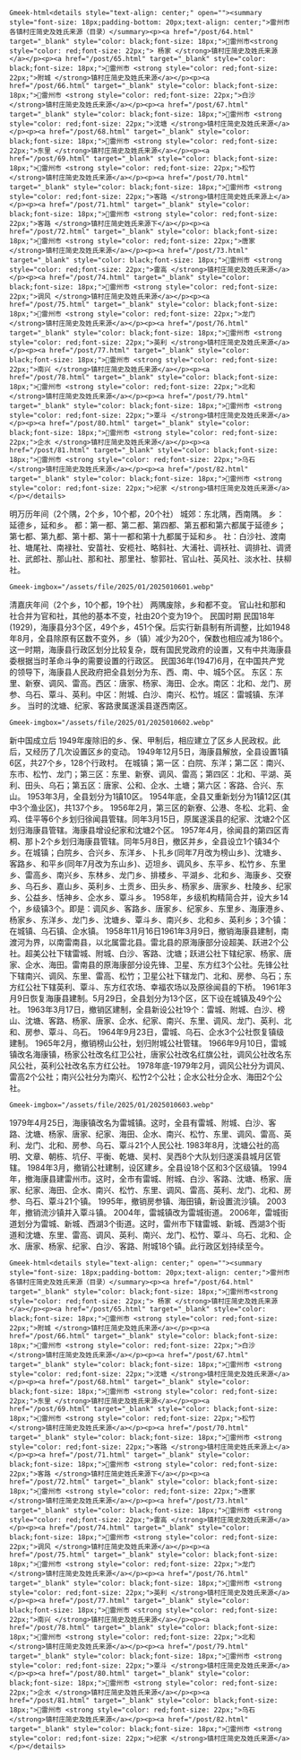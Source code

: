 `Gmeek-html<details style="text-align: center;" open=""><summary style="font-size: 18px;padding-bottom: 20px;text-align: center;">雷州市各镇村庄简史及姓氏来源（目录）</summary><p><a href="/post/64.html" target="_blank" style="color: black;font-size: 18px;">💠雷州市<strong style="color: red;font-size: 22px;"> 杨家 </strong>镇村庄简史及姓氏来源</a></p><p><a href="/post/65.html" target="_blank" style="color: black;font-size: 18px;">💠雷州市 <strong style="color: red;font-size: 22px;">附城 </strong>镇村庄简史及姓氏来源</a></p><p><a href="/post/66.html" target="_blank" style="color: black;font-size: 18px;">💠雷州市 <strong style="color: red;font-size: 22px;">白沙 </strong>镇村庄简史及姓氏来源</a></p><p><a href="/post/67.html" target="_blank" style="color: black;font-size: 18px;">💠雷州市 <strong style="color: red;font-size: 22px;">沈塘 </strong>镇村庄简史及姓氏来源</a></p><p><a href="/post/68.html" target="_blank" style="color: black;font-size: 18px;">💠雷州市 <strong style="color: red;font-size: 22px;">东里 </strong>镇村庄简史及姓氏来源</a></p><p><a href="/post/69.html" target="_blank" style="color: black;font-size: 18px;">💠雷州市 <strong style="color: red;font-size: 22px;">松竹 </strong>镇村庄简史及姓氏来源</a></p><p><a href="/post/70.html" target="_blank" style="color: black;font-size: 18px;">💠雷州市 <strong style="color: red;font-size: 22px;">客路 </strong>镇村庄简史姓氏来源上</a></p><p><a href="/post/71.html" target="_blank" style="color: black;font-size: 18px;">💠雷州市 <strong style="color: red;font-size: 22px;">客路 </strong>镇村庄简史姓氏来源下</a></p><p><a href="/post/72.html" target="_blank" style="color: black;font-size: 18px;">💠雷州市 <strong style="color: red;font-size: 22px;">唐家 </strong>镇村庄简史及姓氏来源</a></p><p><a href="/post/73.html" target="_blank" style="color: black;font-size: 18px;">💠雷州市 <strong style="color: red;font-size: 22px;">雷高 </strong>镇村庄简史及姓氏来源</a></p><p><a href="/post/74.html" target="_blank" style="color: black;font-size: 18px;">💠雷州市 <strong style="color: red;font-size: 22px;">调风 </strong>镇村庄简史及姓氏来源</a></p><p><a href="/post/75.html" target="_blank" style="color: black;font-size: 18px;">💠雷州市 <strong style="color: red;font-size: 22px;">龙门 </strong>镇村庄简史及姓氏来源</a></p><p><a href="/post/76.html" target="_blank" style="color: black;font-size: 18px;">💠雷州市 <strong style="color: red;font-size: 22px;">英利 </strong>镇村庄简史及姓氏来源</a></p><p><a href="/post/77.html" target="_blank" style="color: black;font-size: 18px;">💠雷州市 <strong style="color: red;font-size: 22px;">南兴 </strong>镇村庄简史及姓氏来源</a></p><p><a href="/post/78.html" target="_blank" style="color: black;font-size: 18px;">💠雷州市 <strong style="color: red;font-size: 22px;">北和 </strong>镇村庄简史及姓氏来源</a></p><p><a href="/post/79.html" target="_blank" style="color: black;font-size: 18px;">💠雷州市 <strong style="color: red;font-size: 22px;">覃斗 </strong>镇村庄简史及姓氏来源</a></p><p><a href="/post/80.html" target="_blank" style="color: black;font-size: 18px;">💠雷州市 <strong style="color: red;font-size: 22px;">企水 </strong>镇村庄简史及姓氏来源</a></p><p><a href="/post/81.html" target="_blank" style="color: black;font-size: 18px;">💠雷州市 <strong style="color: red;font-size: 22px;">乌石 </strong>镇村庄简史及姓氏来源</a></p><p><a href="/post/82.html" target="_blank" style="color: black;font-size: 18px;">💠雷州市 <strong style="color: red;font-size: 22px;">纪家 </strong>镇村庄简史及姓氏来源</a></p></details>`

明万历年间（2个隅，2个乡，10个都，20个社）
城郊：东北隅，西南隅。
乡：延德乡，延和乡。
都：第一都、第二都、第四都、第五都和第六都属于延德乡；第七都、第九都、第十都、第十一都和第十九都属于延和乡。
社：白沙社、渡南社、塘尾社、南禄社、安苗社、安榄社、略斜社、大浦社、调袄社、调排社、调贤社、武郎社、那山社、那和社、那里社、黎郭社、官山社、英风社、淡水社、扶柳社。

`Gmeek-imgbox="/assets/file/2025/01/2025010601.webp"`

清嘉庆年间（2个乡，10个都，19个社）
两隅废除，乡和都不变。
官山社和那和社合并为官和社，其他的基本不变，社由20个变为19个。
民国时期
民国18年(1929)，海康县分3个区，49个乡，451个保。后实行新县制有所调整，比如1948年8月，全县除原有区数不变外，乡（镇）减少为20个，保数也相应减为186个。
这一时期，海康县行政区划分比较复杂，既有国民党政府的设置，又有中共海康县委根据当时革命斗争的需要设置的行政区。
民国36年(1947)6月，在中国共产党的领导下，海康县人民政府把全县划分为东、西、南、中、城5个区。
东区：东里、新寮、调风、雷高。西区：唐家、杨家、海田、企水。南区：北和、龙门、房参、乌石、覃斗、英利。中区：附城、白沙、南兴、松竹。城区：雷城镇、东洋乡。
当时的沈塘、纪家、客路隶属遂溪县遂西南区。


`Gmeek-imgbox="/assets/file/2025/01/2025010602.webp"`

新中国成立后
1949年废除旧的乡、保、甲制后，相应建立了区乡人民政权。此后，又经历了几次设置区乡的变动。
1949年12月5日，海康县解放，全县设置1镇6区，共27个乡，128个行政村。
在城镇；第一区：白院、东洋；第二区：南兴、东市、松竹、龙门；第三区：东里、新寮、调风、雷高；第四区：北和、平湖、英利、田头、乌石；第五区：唐家、公和、企水、土塘；第六区：客路、合兴、东山。
1953年3月，全县划分为1镇10区。
1954年底，全县又重新划分为1镇12区(其中3个渔业区)，共137个乡。
1956年2月，第三区的新寮、公港、冬松、北莉、金鸡、佳平等6个乡划归徐闻县管辖。同年3月15日，原属遂溪县的纪家、沈塘2个区划归海康县管辖。海康县增设纪家和沈塘2个区。
1957年4月，徐闻县的第四区青桐、那卜2个乡划归海康县管辖。同年5月8日，撤区并乡，全县设立1个镇34个乡。在城镇；白院乡、合兴乡、东洋乡、卜扎乡(同年7月改为榜山乡)、沈塘乡、客路乡、和平乡(同年7月改为东山乡)、迈坦乡、调风乡、东平乡、松竹乡、东里乡、雷高乡、南兴乡、东林乡、龙门乡、排楼乡、平湖乡、北和乡、海康乡、交寮乡、乌石乡、嘉山乡、英利乡、土贡乡、田头乡、杨家乡、唐家乡、杜陵乡、纪家乡、公益乡、恬神乡、企水乡、覃斗乡。
1958年，乡级机构精简合并，设大乡14个，乡级镇3个。即是：调风乡、客路乡、唐家乡、纪家乡、东里乡、海康港乡、杨家乡、东洋乡、龙门乡、沈塘乡、覃斗乡、南兴乡、北和乡、英利乡；3个镇：在城镇、乌石镇、企水镇。
1958年11月16日1961年3月9日，撤销海康县建制，南渡河为界，以南雷南县，以北属雷北县。雷北县的原海康部分设超美、跃进2个公社。超美公社下辖雷城、附城、白沙、客路、沈塘；跃进公社下辖纪家、杨家、唐家、企水、海田。雷南县的原海康部分设先锋、卫星、东方红3个公社。先锋公社下辖南兴、调风、东里、雷高、松竹；卫星公社下辖龙门、北和、房参、乌石；东方红公社下辖英利、覃斗、东方红农场、幸福农场以及原徐闻县的下桥。
1961年3月9日恢复海康县建制。5月29日，全县划分为13个区，区下设在城镇及49个公社。
1963年3月17日，撤销区建制，全县新设公社19个：雷城、附城、白沙、榜山、沈塘、客路、杨家、唐家、企水、纪家、南兴、东里、调风、龙门、英利、北和、房参、覃斗、乌石。
1964年9月23日，雷城、乌石、企水3个公社恢复镇级建制。
1965年2月，撤销榜山公社，划归附城公社管辖。
1966年9月10日，雷城镇改名海康镇，杨家公社改名红卫公社，唐家公社改名红旗公社，调风公社改名东风公社，英利公社改名东方红公社。
1978年底-1979年2月，调风公社分为调风、雷高2个公社；南兴公社分为南兴、松竹2个公社；企水公社分企水、海田2个公社。

`Gmeek-imgbox="/assets/file/2025/01/2025010603.webp"`

1979年4月25日，海康镇改名为雷城镇。这时，全县有雷城、附城、白沙、客路、沈塘、杨家、唐家、纪家、海田、企水、南兴、松竹、东里、调风、雷高、英利、龙门、北和、房参、乌石、覃斗21个人民公社.
1983年8月，沈塘公社的高明、文章、朝栋、坑仔、平衡、乾塘、吴村、吴西8个大队划归遂溪县城月区管辖。
1984年3月，撤销公社建制，设区建乡。全县设18个区和3个区级镇。
1994年，撤海康县建雷州市。这时，全市有雷城、附城、白沙、客路、沈塘、杨家、唐家、纪家、海田、企水、南兴、松竹、东里、调风、雷高、英利、龙门、北和、房参、乌石、覃斗21个镇。
1995年，撤销房参镇、海田镇，新设置流沙镇。
2003年，撤销流沙镇并入覃斗镇。
2004年，雷城镇改为雷城街道。
2006年，雷城街道划分为雷城、新城、西湖3个街道。这时，雷州市下辖雷城、新城、西湖3个街道和沈塘、东里、雷高、调风、英利、南兴、龙门、松竹、覃斗、乌石、北和、企水、唐家、杨家、纪家、白沙、客路、附城18个镇。此行政区划持续至今。

`Gmeek-html<details style="text-align: center;" open=""><summary style="font-size: 18px;padding-bottom: 20px;text-align: center;">雷州市各镇村庄简史及姓氏来源（目录）</summary><p><a href="/post/64.html" target="_blank" style="color: black;font-size: 18px;">💠雷州市<strong style="color: red;font-size: 22px;"> 杨家 </strong>镇村庄简史及姓氏来源</a></p><p><a href="/post/65.html" target="_blank" style="color: black;font-size: 18px;">💠雷州市 <strong style="color: red;font-size: 22px;">附城 </strong>镇村庄简史及姓氏来源</a></p><p><a href="/post/66.html" target="_blank" style="color: black;font-size: 18px;">💠雷州市 <strong style="color: red;font-size: 22px;">白沙 </strong>镇村庄简史及姓氏来源</a></p><p><a href="/post/67.html" target="_blank" style="color: black;font-size: 18px;">💠雷州市 <strong style="color: red;font-size: 22px;">沈塘 </strong>镇村庄简史及姓氏来源</a></p><p><a href="/post/68.html" target="_blank" style="color: black;font-size: 18px;">💠雷州市 <strong style="color: red;font-size: 22px;">东里 </strong>镇村庄简史及姓氏来源</a></p><p><a href="/post/69.html" target="_blank" style="color: black;font-size: 18px;">💠雷州市 <strong style="color: red;font-size: 22px;">松竹 </strong>镇村庄简史及姓氏来源</a></p><p><a href="/post/70.html" target="_blank" style="color: black;font-size: 18px;">💠雷州市 <strong style="color: red;font-size: 22px;">客路 </strong>镇村庄简史姓氏来源上</a></p><p><a href="/post/71.html" target="_blank" style="color: black;font-size: 18px;">💠雷州市 <strong style="color: red;font-size: 22px;">客路 </strong>镇村庄简史姓氏来源下</a></p><p><a href="/post/72.html" target="_blank" style="color: black;font-size: 18px;">💠雷州市 <strong style="color: red;font-size: 22px;">唐家 </strong>镇村庄简史及姓氏来源</a></p><p><a href="/post/73.html" target="_blank" style="color: black;font-size: 18px;">💠雷州市 <strong style="color: red;font-size: 22px;">雷高 </strong>镇村庄简史及姓氏来源</a></p><p><a href="/post/74.html" target="_blank" style="color: black;font-size: 18px;">💠雷州市 <strong style="color: red;font-size: 22px;">调风 </strong>镇村庄简史及姓氏来源</a></p><p><a href="/post/75.html" target="_blank" style="color: black;font-size: 18px;">💠雷州市 <strong style="color: red;font-size: 22px;">龙门 </strong>镇村庄简史及姓氏来源</a></p><p><a href="/post/76.html" target="_blank" style="color: black;font-size: 18px;">💠雷州市 <strong style="color: red;font-size: 22px;">英利 </strong>镇村庄简史及姓氏来源</a></p><p><a href="/post/77.html" target="_blank" style="color: black;font-size: 18px;">💠雷州市 <strong style="color: red;font-size: 22px;">南兴 </strong>镇村庄简史及姓氏来源</a></p><p><a href="/post/78.html" target="_blank" style="color: black;font-size: 18px;">💠雷州市 <strong style="color: red;font-size: 22px;">北和 </strong>镇村庄简史及姓氏来源</a></p><p><a href="/post/79.html" target="_blank" style="color: black;font-size: 18px;">💠雷州市 <strong style="color: red;font-size: 22px;">覃斗 </strong>镇村庄简史及姓氏来源</a></p><p><a href="/post/80.html" target="_blank" style="color: black;font-size: 18px;">💠雷州市 <strong style="color: red;font-size: 22px;">企水 </strong>镇村庄简史及姓氏来源</a></p><p><a href="/post/81.html" target="_blank" style="color: black;font-size: 18px;">💠雷州市 <strong style="color: red;font-size: 22px;">乌石 </strong>镇村庄简史及姓氏来源</a></p><p><a href="/post/82.html" target="_blank" style="color: black;font-size: 18px;">💠雷州市 <strong style="color: red;font-size: 22px;">纪家 </strong>镇村庄简史及姓氏来源</a></p></details>`